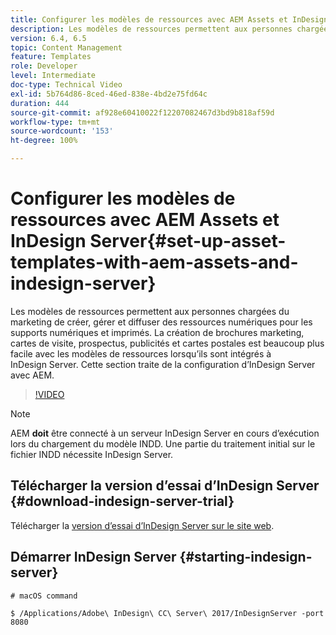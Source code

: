 ```yaml
---
title: Configurer les modèles de ressources avec AEM Assets et InDesign Server
description: Les modèles de ressources permettent aux personnes chargées du marketing de créer, gérer et diffuser des ressources numériques pour les supports numériques et imprimés. La création de brochures marketing, cartes de visite, prospectus, publicités et cartes postales est beaucoup plus facile avec les modèles de ressources lorsqu’ils sont intégrés à InDesign Server. Cette section traite de la configuration d’InDesign Server avec AEM.
version: 6.4, 6.5
topic: Content Management
feature: Templates
role: Developer
level: Intermediate
doc-type: Technical Video
exl-id: 5b764d86-8ced-46ed-838e-4bd2e75fd64c
duration: 444
source-git-commit: af928e60410022f12207082467d3bd9b818af59d
workflow-type: tm+mt
source-wordcount: '153'
ht-degree: 100%

---
```


# Configurer les modèles de ressources avec AEM Assets et InDesign Server{#set-up-asset-templates-with-aem-assets-and-indesign-server}

Les modèles de ressources permettent aux personnes chargées du marketing de créer, gérer et diffuser des ressources numériques pour les supports numériques et imprimés. La création de brochures marketing, cartes de visite, prospectus, publicités et cartes postales est beaucoup plus facile avec les modèles de ressources lorsqu’ils sont intégrés à InDesign Server. Cette section traite de la configuration d’InDesign Server avec AEM.

>[!VIDEO](https://video.tv.adobe.com/v/17069?quality=12&learn=on)

>[!NOTE]
>
>AEM **doit** être connecté à un serveur InDesign Server en cours d’exécution lors du chargement du modèle INDD. Une partie du traitement initial sur le fichier INDD nécessite InDesign Server.

## Télécharger la version d’essai d’InDesign Server {#download-indesign-server-trial}

Télécharger la [version d’essai d’InDesign Server sur le site web](https://www.adobeprerelease.com/).

## Démarrer InDesign Server {#starting-indesign-server}

```shell
# macOS command

$ /Applications/Adobe\ InDesign\ CC\ Server\ 2017/InDesignServer -port 8080
```
